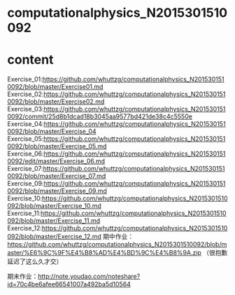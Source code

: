 # computationalphysics_N2015301510092
# content
Exercise_01:https://github.com/whuttzg/computationalphysics_N2015301510092/blob/master/Exercise01.md
Exercise_02:https://github.com/whuttzg/computationalphysics_N2015301510092/blob/master/Exercise02.md
Exercise_03:https://github.com/whuttzg/computationalphysics_N2015301510092/commit/25d8b1dcad18b3045aa9577bd421de38c4c5550e
Exercise_04:https://github.com/whuttzg/computationalphysics_N2015301510092/blob/master/Exercise_04
Exercise_05:https://github.com/whuttzg/computationalphysics_N2015301510092/blob/master/Exercise_05.md
Exercise_06:https://github.com/whuttzg/computationalphysics_N2015301510092/edit/master/Exercise_06.md
Exercise_07:https://github.com/whuttzg/computationalphysics_N2015301510092/blob/master/Exercise_07.md
Exercise_09:https://github.com/whuttzg/computationalphysics_N2015301510092/blob/master/Exercise_09.md
Exercise_10:https://github.com/whuttzg/computationalphysics_N2015301510092/blob/master/Exercise_10.md
Exercise_11:https://github.com/whuttzg/computationalphysics_N2015301510092/blob/master/Exercise_11.md
Exercise_12:https://github.com/whuttzg/computationalphysics_N2015301510092/blob/master/Exercise_12.md
期中作业：https://github.com/whuttzg/computationalphysics_N2015301510092/blob/master/%E6%9C%9F%E4%B8%AD%E4%BD%9C%E4%B8%9A.zip 
（很抱歉延迟了这么久才交）


期末作业：http://note.youdao.com/noteshare?id=70c4be6afee66541007a492ba5d10564
